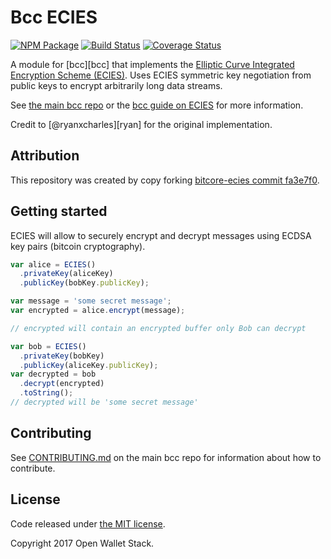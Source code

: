 Bcc ECIES
======

[![NPM Package](https://img.shields.io/npm/v/bcc-ecies.svg?style=flat-square)](https://www.npmjs.org/package/bcc-ecies)
[![Build Status](https://img.shields.io/travis/owstack/bcc-ecies.svg?branch=master&style=flat-square)](https://travis-ci.org/owstack/bcc-ecies)
[![Coverage Status](https://img.shields.io/coveralls/owstack/bcc-ecies.svg?style=flat-square)](https://coveralls.io/r/owstack/bcc-ecies)

A module for [bcc][bcc] that implements the [Elliptic Curve Integrated Encryption Scheme (ECIES)](http://en.wikipedia.org/wiki/Integrated_Encryption_Scheme). Uses ECIES symmetric key negotiation from public keys to encrypt arbitrarily long data streams.

See [the main bcc repo](https://github.com/owstack/bcc) or the [bcc guide on ECIES](http://bcc.io/guide/module/ecies/index.html) for more information.

Credit to [@ryanxcharles][ryan] for the original implementation.

## Attribution

This repository was created by copy forking [bitcore-ecies commit fa3e7f0](https://github.com/bitpay/bitcore-ecies/commit/fa3e7f0e0e47c9a6f5ec4e52e06ff8da45912b8c).

## Getting started

ECIES will allow to securely encrypt and decrypt messages using ECDSA key pairs (bitcoin cryptography).

```javascript
var alice = ECIES()
  .privateKey(aliceKey)
  .publicKey(bobKey.publicKey);

var message = 'some secret message';
var encrypted = alice.encrypt(message);

// encrypted will contain an encrypted buffer only Bob can decrypt

var bob = ECIES()
  .privateKey(bobKey)
  .publicKey(aliceKey.publicKey);
var decrypted = bob
  .decrypt(encrypted)
  .toString();
// decrypted will be 'some secret message'
```

## Contributing

See [CONTRIBUTING.md](https://github.com/owstack/bcc/blob/master/CONTRIBUTING.md) on the main bcc repo for information about how to contribute.

## License

Code released under [the MIT license](https://github.com/owstack/bcc/blob/master/LICENSE).

Copyright 2017 Open Wallet Stack.
